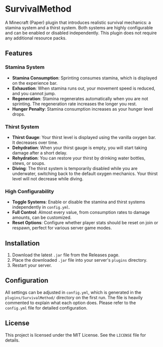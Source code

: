 # SurvivalMethod

A Minecraft (Paper) plugin that introduces realistic survival mechanics: a stamina system and a thirst system. Both systems are highly configurable and can be enabled or disabled independently.
This plugin does not require any additional resource packs.

## Features

### Stamina System

- **Stamina Consumption**: Sprinting consumes stamina, which is displayed on the experience bar.
- **Exhaustion**: When stamina runs out, your movement speed is reduced, and you cannot jump.
- **Regeneration**: Stamina regenerates automatically when you are not sprinting. The regeneration rate increases the longer you rest.
- **Hunger Penalty**: Stamina consumption increases as your hunger level drops.

### Thirst System

- **Thirst Gauge**: Your thirst level is displayed using the vanilla oxygen bar. It decreases over time.
- **Dehydration**: When your thirst gauge is empty, you will start taking damage after a short delay.
- **Rehydration**: You can restore your thirst by drinking water bottles, stews, or soups.
- **Diving**: The thirst system is temporarily disabled while you are underwater, switching back to the default oxygen mechanics. Your thirst level will not decrease while diving.

### High Configurability

- **Toggle Systems**: Enable or disable the stamina and thirst systems independently in `config.yml`.
- **Full Control**: Almost every value, from consumption rates to damage amounts, can be customized.
- **Reset Options**: Configure whether player stats should be reset on join or respawn, perfect for various server game modes.

## Installation

1.  Download the latest `.jar` file from the Releases page.
2.  Place the downloaded `.jar` file into your server's `plugins` directory.
3.  Restart your server.

## Configuration

All settings can be adjusted in `config.yml`, which is generated in the `plugins/SurvivalMethod/` directory on the first run. The file is heavily commented to explain what each option does. Please refer to the `config.yml` file for detailed configuration.

## License

This project is licensed under the MIT License. See the `LICENSE` file for details.
